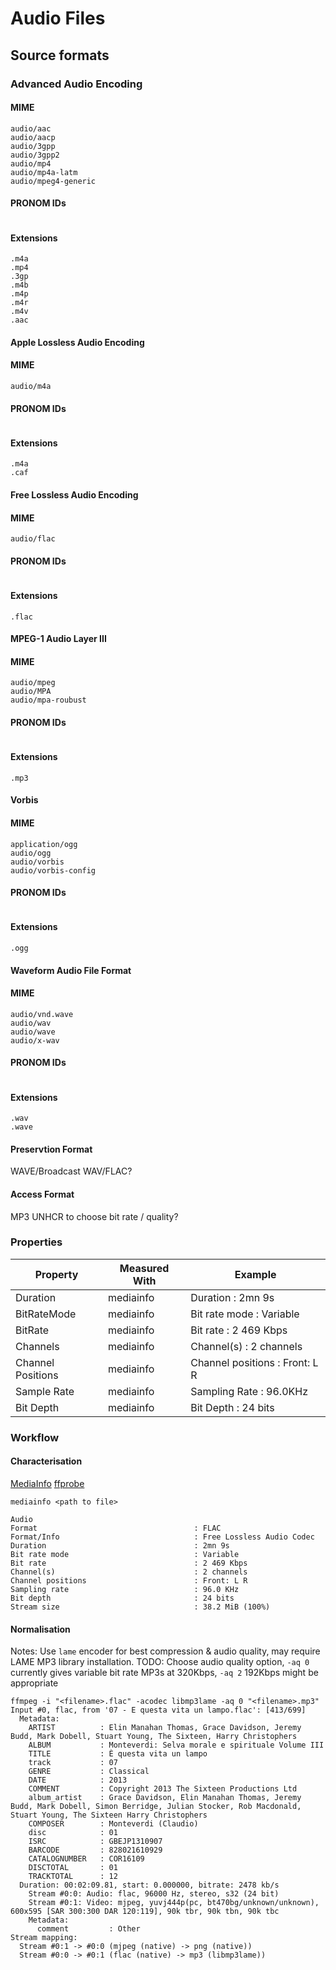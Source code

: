 # Audio Files

## Source formats

### Advanced Audio Encoding

#### MIME
```
audio/aac
audio/aacp
audio/3gpp
audio/3gpp2
audio/mp4
audio/mp4a-latm
audio/mpeg4-generic
```
#### PRONOM IDs
```
```
#### Extensions
```
.m4a
.mp4
.3gp
.m4b
.m4p
.m4r
.m4v
.aac
```

#### Apple Lossless Audio Encoding
#### MIME
`audio/m4a`
#### PRONOM IDs
```
```
#### Extensions
```
.m4a
.caf
```

#### Free Lossless Audio Encoding
#### MIME
`audio/flac`
#### PRONOM IDs
```
```
#### Extensions
`.flac`

#### MPEG-1 Audio Layer III
#### MIME
```
audio/mpeg
audio/MPA
audio/mpa-roubust
```
#### PRONOM IDs
```
```
#### Extensions
`.mp3`

#### Vorbis
#### MIME
```
application/ogg
audio/ogg
audio/vorbis
audio/vorbis-config
```
#### PRONOM IDs
```
```
#### Extensions
`.ogg`

#### Waveform Audio File Format
#### MIME
```
audio/vnd.wave
audio/wav
audio/wave
audio/x-wav
```
#### PRONOM IDs
```
```
#### Extensions
```
.wav
.wave
```

#### Preservtion Format
WAVE/Broadcast WAV/FLAC?
#### Access Format
MP3 UNHCR to choose bit rate / quality?
### Properties

| Property             | Measured With | Example |
| -------------------- | ------------- | ------- |
| Duration | mediainfo | Duration : 2mn 9s |
| BitRateMode | mediainfo | Bit rate mode : Variable |
| BitRate | mediainfo |  Bit rate : 2 469 Kbps |
| Channels | mediainfo | Channel(s) : 2 channels |
| Channel Positions | mediainfo | Channel positions : Front: L R  |
| Sample Rate | mediainfo |  Sampling Rate : 96.0KHz |
| Bit Depth | mediainfo | Bit Depth : 24 bits  |

### Workflow

#### Characterisation
[MediaInfo](https://mediaarea.net/en/MediaInfo)
[ffprobe](https://www.ffmpeg.org/ffprobe.html)
```
mediainfo <path to file>

Audio
Format                                   : FLAC
Format/Info                              : Free Lossless Audio Codec
Duration                                 : 2mn 9s
Bit rate mode                            : Variable
Bit rate                                 : 2 469 Kbps
Channel(s)                               : 2 channels
Channel positions                        : Front: L R
Sampling rate                            : 96.0 KHz
Bit depth                                : 24 bits
Stream size                              : 38.2 MiB (100%)
```

#### Normalisation
Notes: Use `lame` encoder for best compression & audio quality, may require LAME MP3 library installation.
TODO: Choose audio quality option, `-aq 0` currently gives variable bit rate MP3s at 320Kbps, `-aq 2` 192Kbps might be appropriate

```
ffmpeg -i "<filename>.flac" -acodec libmp3lame -aq 0 "<filename>.mp3"
Input #0, flac, from '07 - E questa vita un lampo.flac': [413/699]
  Metadata:
    ARTIST          : Elin Manahan Thomas, Grace Davidson, Jeremy Budd, Mark Dobell, Stuart Young, The Sixteen, Harry Christophers
    ALBUM           : Monteverdi: Selva morale e spirituale Volume III
    TITLE           : È questa vita un lampo
    track           : 07
    GENRE           : Classical
    DATE            : 2013
    COMMENT         : Copyright 2013 The Sixteen Productions Ltd
    album_artist    : Grace Davidson, Elin Manahan Thomas, Jeremy Budd, Mark Dobell, Simon Berridge, Julian Stocker, Rob Macdonald, Stuart Young, The Sixteen Harry Christophers
    COMPOSER        : Monteverdi (Claudio)
    disc            : 01
    ISRC            : GBEJP1310907
    BARCODE         : 828021610929
    CATALOGNUMBER   : COR16109
    DISCTOTAL       : 01
    TRACKTOTAL      : 12
  Duration: 00:02:09.81, start: 0.000000, bitrate: 2478 kb/s
    Stream #0:0: Audio: flac, 96000 Hz, stereo, s32 (24 bit)
    Stream #0:1: Video: mjpeg, yuvj444p(pc, bt470bg/unknown/unknown), 600x595 [SAR 300:300 DAR 120:119], 90k tbr, 90k tbn, 90k tbc
    Metadata:
      comment         : Other
Stream mapping:
  Stream #0:1 -> #0:0 (mjpeg (native) -> png (native))
  Stream #0:0 -> #0:1 (flac (native) -> mp3 (libmp3lame))
```
